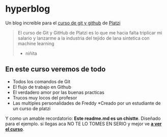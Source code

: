 # hyperblog
Un blog increible para el [curso de git y github](https://github.com/Rove099/hyperblog "curso de git y github") de [Platzi](htts://platzi.com/ "Platzi")
>El curso de Git y GitHub de Platzi es lo que me hacia falta triplicar mi salario y lanzarme a la industria del tejido de lana sintetica con machine learning
> - niñita

## En este curso veremos de todo
* Todos los comandos de Git
* El flujo de trabajo en Github
* El verdadero amor por las buenas practicas
* Trucos muy locos del profesor
* Las multiples personalidades de Freddy
*Creado por un estudiante de un curso de platzi

Y como un amable recordatorio: **Este readme.md es un chistte**. Diseñado para el ejemplo. si llegas aca NO TE LO TOMES EN SERIO y mejor ve [**a ver el curso**](https://platzi.com/cursos/git-github/ "a ver el curso").